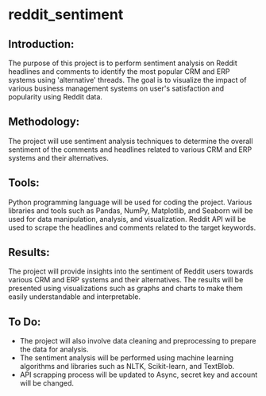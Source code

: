 # reddit_sentiment
## Introduction:

The purpose of this project is to perform sentiment analysis on Reddit headlines and comments to identify the most popular CRM and ERP systems using 'alternative' threads.
The goal is to visualize the impact of various business management systems on user's satisfaction and popularity using Reddit data.

## Methodology:

The project will use sentiment analysis techniques to determine the overall sentiment of the comments and headlines related to various CRM and ERP systems and their alternatives.

## Tools:

Python programming language will be used for coding the project.
Various libraries and tools such as Pandas, NumPy, Matplotlib, and Seaborn will be used for data manipulation, analysis, and visualization.
Reddit API will be used to scrape the headlines and comments related to the target keywords.

## Results:

The project will provide insights into the sentiment of Reddit users towards various CRM and ERP systems and their alternatives.
The results will be presented using visualizations such as graphs and charts to make them easily understandable and interpretable.

## To Do:
- The project will also involve data cleaning and preprocessing to prepare the data for analysis.
- The sentiment analysis will be performed using machine learning algorithms and libraries such as NLTK, Scikit-learn, and TextBlob.
- API scrapping process will be updated to Async, secret key and account will be changed.
